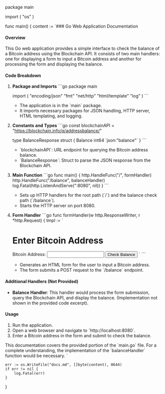 package main

import (
    "os"
)

func main() {
    content := `### Go Web Application Documentation

#### Overview
This Go web application provides a simple interface to check the balance of a Bitcoin address using the Blockchain API. It consists of two main handlers: one for displaying a form to input a Bitcoin address and another for processing the form and displaying the balance.

#### Code Breakdown

1. **Package and Imports**
    \`\`\`go
    package main

    import (
        "encoding/json"
        "fmt"
        "net/http"
        "html/template"
        "log"
    )
    \`\`\`
    - The application is in the \`main\` package.
    - It imports necessary packages for JSON handling, HTTP server, HTML templating, and logging.

2. **Constants and Types**
    \`\`\`go
    const blockchainAPI = "https://blockchain.info/q/addressbalance/"

    type BalanceResponse struct {
        Balance int64 \`json:"balance"\`
    }
    \`\`\`
    - \`blockchainAPI\`: URL endpoint for querying the Bitcoin address balance.
    - \`BalanceResponse\`: Struct to parse the JSON response from the Blockchain API.

3. **Main Function**
    \`\`\`go
    func main() {
        http.HandleFunc("/", formHandler)
        http.HandleFunc("/balance", balanceHandler)
        log.Fatal(http.ListenAndServe(":8080", nil))
    }
    \`\`\`
    - Sets up HTTP handlers for the root path (\`/\`) and the balance check path (\`/balance\`).
    - Starts the HTTP server on port 8080.

4. **Form Handler**
    \`\`\`go
    func formHandler(w http.ResponseWriter, r *http.Request) {
        tmpl := \`
            <!DOCTYPE html>
            <html>
            <head>
                <title>Bitcoin Balance Checker</title>
            </head>
            <body>
                <h1>Enter Bitcoin Address</h1>
                <form action="/balance" method="post">
                    <label for="address">Bitcoin Address:</label>
                    <input type="text" id="address" name="address" required>
                    <input type="submit" value="Check Balance">
        \`
    \`\`\`
    - Generates an HTML form for the user to input a Bitcoin address.
    - The form submits a POST request to the \`/balance\` endpoint.

#### Additional Handlers (Not Provided)
- **Balance Handler**: This handler would process the form submission, query the Blockchain API, and display the balance. (Implementation not shown in the provided code excerpt).

#### Usage
1. Run the application.
2. Open a web browser and navigate to \`http://localhost:8080\`.
3. Enter a Bitcoin address in the form and submit to check the balance.

This documentation covers the provided portion of the \`main.go\` file. For a complete understanding, the implementation of the \`balanceHandler\` function would be necessary.
`

    err := os.WriteFile("docs.md", []byte(content), 0644)
    if err != nil {
        log.Fatal(err)
    }
}